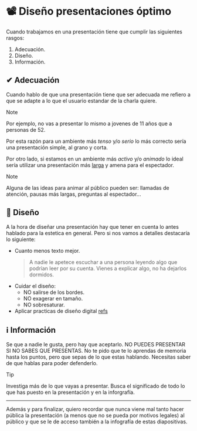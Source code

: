 # 📽 Diseño presentaciones óptimo

Cuando trabajamos en una presentación tiene que cumplir las siguientes rasgos:

1. Adecuación.
2. Diseño.
3. Información.

## ✔ Adecuación

Cuando hablo de que una presentación tiene que ser adecuada me refiero a que se adapte a lo que el usuario estandar de la charla quiere.

> [!NOTE]
> Por ejemplo, no vas a presentar lo mismo a jovenes de 11 años que a personas de 52.

Por esta razón para un ambiente más _tenso_ y/o _serio_ lo más correcto sería una presentación simple, al grano y corta.

Por otro lado, si estamos en un ambiente más _activo_ y/o _animado_ lo ideal sería utilizar una presentación más [larga](./defincionDeLargo.md) y amena para el espectador.

> [!NOTE]
> Alguna de las ideas para animar al público pueden ser: llamadas de atención, pausas más largas, preguntas al espectador...

## 💫 Diseño

A la hora de diseñar una presentación hay que tener en cuenta lo antes hablado para la estetica en general. Pero si nos vamos a detalles destacaría lo siguiente:

- Cuanto menos texto mejor.
    > A nadie le apetece escuchar a una persona leyendo algo que podrían leer por su cuenta.
    > Vienes a explicar algo, no ha dejarlos dormidos.
- Cuidar el diseño:
  - NO salirse de los bordes.
  - NO exagerar en tamaño.
  - NO sobresaturar.
- Aplicar practicas de diseño digital [refs](./referencias.md/#diseño-digital)

## ℹ Información

Se que a nadie le gusta, pero hay que aceptarlo. NO PUEDES PRESENTAR SI NO SABES QUE PRESENTAS. No te pido que te lo aprendas de memoria hasta los puntos, pero que sepas de lo que estas hablando. Necesitas saber de que hablas para poder defenderlo.

> [!TIP]
> Investiga más de lo que vayas a presentar. Busca el significado de todo lo que has puesto en la presentación y en la inforgrafía.

---

Además y para finalizar, quiero recordar que nunca viene mal tanto hacer pública la presentación (a menos que no se pueda por motivos legales) al público y que se le de acceso también a la infografía de estas diapositivas.
